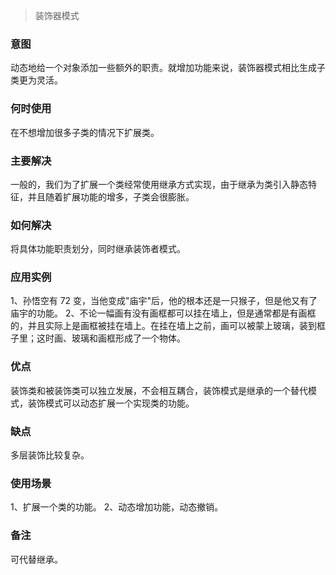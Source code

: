 > 装饰器模式

### 意图
动态地给一个对象添加一些额外的职责。就增加功能来说，装饰器模式相比生成子类更为灵活。

### 何时使用
在不想增加很多子类的情况下扩展类。

### 主要解决
一般的，我们为了扩展一个类经常使用继承方式实现，由于继承为类引入静态特征，并且随着扩展功能的增多，子类会很膨胀。

### 如何解决
将具体功能职责划分，同时继承装饰者模式。

### 应用实例
1、孙悟空有 72 变，当他变成"庙宇"后，他的根本还是一只猴子，但是他又有了庙宇的功能。 2、不论一幅画有没有画框都可以挂在墙上，但是通常都是有画框的，并且实际上是画框被挂在墙上。在挂在墙上之前，画可以被蒙上玻璃，装到框子里；这时画、玻璃和画框形成了一个物体。

### 优点
装饰类和被装饰类可以独立发展，不会相互耦合，装饰模式是继承的一个替代模式，装饰模式可以动态扩展一个实现类的功能。

### 缺点
多层装饰比较复杂。

### 使用场景
1、扩展一个类的功能。
2、动态增加功能，动态撤销。

### 备注
可代替继承。
